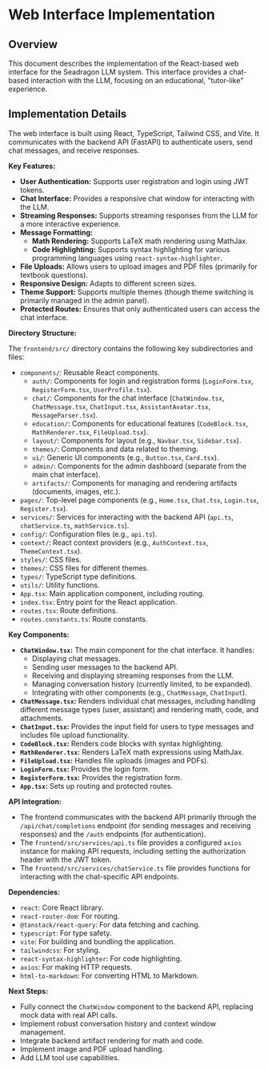 # Web Interface Implementation

## Overview

This document describes the implementation of the React-based web interface for the Seadragon LLM system. This interface provides a chat-based interaction with the LLM, focusing on an educational, "tutor-like" experience.

## Implementation Details

The web interface is built using React, TypeScript, Tailwind CSS, and Vite. It communicates with the backend API (FastAPI) to authenticate users, send chat messages, and receive responses.

**Key Features:**

-   **User Authentication:** Supports user registration and login using JWT tokens.
-   **Chat Interface:** Provides a responsive chat window for interacting with the LLM.
-   **Streaming Responses:** Supports streaming responses from the LLM for a more interactive experience.
-   **Message Formatting:**
    -   **Math Rendering:** Supports LaTeX math rendering using MathJax.
    -   **Code Highlighting:** Supports syntax highlighting for various programming languages using `react-syntax-highlighter`.
-   **File Uploads:** Allows users to upload images and PDF files (primarily for textbook questions).
-   **Responsive Design:** Adapts to different screen sizes.
-   **Theme Support:** Supports multiple themes (though theme switching is primarily managed in the admin panel).
- **Protected Routes:** Ensures that only authenticated users can access the chat interface.

**Directory Structure:**

The `frontend/src/` directory contains the following key subdirectories and files:

-   `components/`: Reusable React components.
    -   `auth/`: Components for login and registration forms (`LoginForm.tsx`, `RegisterForm.tsx`, `UserProfile.tsx`).
    -   `chat/`: Components for the chat interface (`ChatWindow.tsx`, `ChatMessage.tsx`, `ChatInput.tsx`, `AssistantAvatar.tsx`, `MessageParser.tsx`).
    -   `education/`: Components for educational features (`CodeBlock.tsx`, `MathRenderer.tsx`, `FileUpload.tsx`).
    -   `layout/`: Components for layout (e.g., `Navbar.tsx`, `Sidebar.tsx`).
    -   `themes/`: Components and data related to theming.
    -   `ui/`: Generic UI components (e.g., `Button.tsx`, `Card.tsx`).
    - `admin/`: Components for the admin dashboard (separate from the main chat interface).
    - `artifacts/`: Components for managing and rendering artifacts (documents, images, etc.).
-   `pages/`: Top-level page components (e.g., `Home.tsx`, `Chat.tsx`, `Login.tsx`, `Register.tsx`).
-   `services/`: Services for interacting with the backend API (`api.ts`, `chatService.ts`, `mathService.ts`).
-   `config/`: Configuration files (e.g., `api.ts`).
-   `context/`: React context providers (e.g., `AuthContext.tsx`, `ThemeContext.tsx`).
-   `styles/`: CSS files.
-   `themes/`: CSS files for different themes.
-   `types/`: TypeScript type definitions.
-   `utils/`: Utility functions.
-   `App.tsx`: Main application component, including routing.
-   `index.tsx`: Entry point for the React application.
-   `routes.tsx`: Route definitions.
- `routes.constants.ts`: Route constants.

**Key Components:**

-   **`ChatWindow.tsx`:** The main component for the chat interface. It handles:
    -   Displaying chat messages.
    -   Sending user messages to the backend API.
    -   Receiving and displaying streaming responses from the LLM.
    -   Managing conversation history (currently limited, to be expanded).
    -   Integrating with other components (e.g., `ChatMessage`, `ChatInput`).
-   **`ChatMessage.tsx`:** Renders individual chat messages, including handling different message types (user, assistant) and rendering math, code, and attachments.
-   **`ChatInput.tsx`:** Provides the input field for users to type messages and includes file upload functionality.
-   **`CodeBlock.tsx`:** Renders code blocks with syntax highlighting.
-   **`MathRenderer.tsx`:** Renders LaTeX math expressions using MathJax.
-   **`FileUpload.tsx`:** Handles file uploads (images and PDFs).
-   **`LoginForm.tsx`:** Provides the login form.
-   **`RegisterForm.tsx`:** Provides the registration form.
-   **`App.tsx`:** Sets up routing and protected routes.

**API Integration:**

-   The frontend communicates with the backend API primarily through the `/api/chat/completions` endpoint (for sending messages and receiving responses) and the `/auth` endpoints (for authentication).
-   The `frontend/src/services/api.ts` file provides a configured `axios` instance for making API requests, including setting the authorization header with the JWT token.
-   The `frontend/src/services/chatService.ts` file provides functions for interacting with the chat-specific API endpoints.

**Dependencies:**

-   `react`: Core React library.
-   `react-router-dom`: For routing.
-   `@tanstack/react-query`: For data fetching and caching.
-   `typescript`: For type safety.
-   `vite`: For building and bundling the application.
-   `tailwindcss`: For styling.
-   `react-syntax-highlighter`: For code highlighting.
-   `axios`: For making HTTP requests.
- `html-to-markdown`: For converting HTML to Markdown.

**Next Steps:**

-   Fully connect the `ChatWindow` component to the backend API, replacing mock data with real API calls.
-   Implement robust conversation history and context window management.
-   Integrate backend artifact rendering for math and code.
-   Implement image and PDF upload handling.
-   Add LLM tool use capabilities.